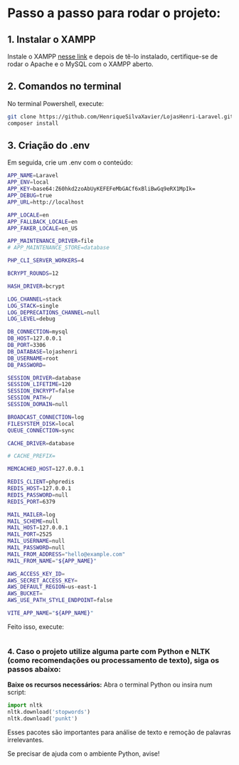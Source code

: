 # Passo a passo para rodar o projeto: 

## 1. Instalar o XAMPP

Instale o XAMPP [nesse link](https://www.apachefriends.org/pt_br/index.html) e depois de tê-lo instalado, certifique-se de rodar o Apache e o MySQL com o XAMPP aberto.

## 2. Comandos no terminal

No terminal Powershell, execute:

```bash
git clone https://github.com/HenriqueSilvaXavier/LojasHenri-Laravel.git
composer install
```
## 3. Criação do .env

Em seguida, crie um .env com o conteúdo: 
```bash
APP_NAME=Laravel
APP_ENV=local
APP_KEY=base64:Z60hkd2zoAbUyKEFEFeMbGACf6xBliBwGq9eRX1MpIk=
APP_DEBUG=true
APP_URL=http://localhost

APP_LOCALE=en
APP_FALLBACK_LOCALE=en
APP_FAKER_LOCALE=en_US

APP_MAINTENANCE_DRIVER=file
# APP_MAINTENANCE_STORE=database

PHP_CLI_SERVER_WORKERS=4

BCRYPT_ROUNDS=12

HASH_DRIVER=bcrypt

LOG_CHANNEL=stack
LOG_STACK=single
LOG_DEPRECATIONS_CHANNEL=null
LOG_LEVEL=debug

DB_CONNECTION=mysql
DB_HOST=127.0.0.1
DB_PORT=3306
DB_DATABASE=lojashenri
DB_USERNAME=root
DB_PASSWORD=

SESSION_DRIVER=database
SESSION_LIFETIME=120
SESSION_ENCRYPT=false
SESSION_PATH=/
SESSION_DOMAIN=null

BROADCAST_CONNECTION=log
FILESYSTEM_DISK=local
QUEUE_CONNECTION=sync

CACHE_DRIVER=database

# CACHE_PREFIX=

MEMCACHED_HOST=127.0.0.1

REDIS_CLIENT=phpredis
REDIS_HOST=127.0.0.1
REDIS_PASSWORD=null
REDIS_PORT=6379

MAIL_MAILER=log
MAIL_SCHEME=null
MAIL_HOST=127.0.0.1
MAIL_PORT=2525
MAIL_USERNAME=null
MAIL_PASSWORD=null
MAIL_FROM_ADDRESS="hello@example.com"
MAIL_FROM_NAME="${APP_NAME}"

AWS_ACCESS_KEY_ID=
AWS_SECRET_ACCESS_KEY=
AWS_DEFAULT_REGION=us-east-1
AWS_BUCKET=
AWS_USE_PATH_STYLE_ENDPOINT=false

VITE_APP_NAME="${APP_NAME}"

```

Feito isso, execute:

```bash

```

### 4. Caso o projeto utilize alguma parte com Python e NLTK (como recomendações ou processamento de texto), siga os passos abaixo:


**Baixe os recursos necessários:**
Abra o terminal Python ou insira num script:

```python
import nltk
nltk.download('stopwords')
nltk.download('punkt')
```

Esses pacotes são importantes para análise de texto e remoção de palavras irrelevantes.

Se precisar de ajuda com o ambiente Python, avise!
